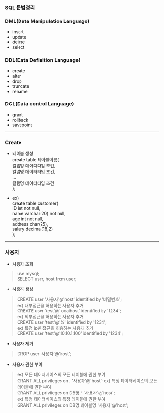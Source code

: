 ### SQL 문법정리

### DML(Data Manipulation Language)
- insert
- update
- delete
- select

### DDL(Data Definition Language)
- create
- alter
- drop
- truncate
- rename

### DCL(Data control Language)
- grant
- rollback
- savepoint

***

### Create                  
- 테이블 생성            
create table 테이블이름(     
    칼럼명 데이터타입 조건,       
    칼럼명 데이터타입 조건,       
    ...     
    칼럼명 데이터타입 조건            
);          

- ex)            
create table customer(      
    ID          int             not null,       
    name        varchar(20)     not null,           
    age         int             not null,       
    address     char(25),       
    salary      decimal(18,2)           
);      

--------

### 사용자 
- 사용자 조회    
> use mysql;    
> SELECT user, host from user;      

- 사용자 생성    
> CREATE user '사용자'@'host' identified by '비밀번호';    
> ex) 내부접근을 허용하는 사용자 추가      
> CREATE user 'test'@'localhost' identified by '1234';      
> ex) 외부접근을 허용하는 사용자 추가       
> CREATE user 'test'@'%' identified by '1234';      
> ex) 특정 ip만 접근을 허용하는 사용자 추가      
> CREATE user 'test'@'10.10.1.100' identified by '1234';        

- 사용자 제거
> DROP user '사용자'@'host';       

- 사용자 권한 부여         
> ex) 모든 데이터베이스의 모든 테이블에 권한 부여        
> GRANT ALL privileges on *.* '사용자'@'host';
> ex) 특정 데이터베이스의 모든 테이블에 권한 부여      
> GRANT ALL privileges on DB명.* '사용자'@'host';          
> ex) 특정 데이터베이스의 특정 테이블에 권한 부여      
> GRANT ALL privileges on DB명.테이블명 '사용자'@'host';        
